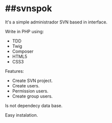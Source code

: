 ##svnspok
=======

It's a simple administrador SVN based in interface.

Write in PHP using:
- TDD
- Twig
- Composer
- HTML5
- CSS3

Features:
- Create SVN project.
- Create users.
- Permission users.
- Create group users.

Is not dependecy data base.

Easy instalation.
